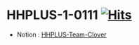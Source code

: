 # HHPLUS-1-0111 [![Hits](https://hits.seeyoufarm.com/api/count/incr/badge.svg?url=https%3A%2F%2Fgithub.com%2FHanghaePlus-Team-7&count_bg=%2379C83D&title_bg=%23555555&icon=&icon_color=%23E7E7E7&title=hits&edge_flat=false)](https://hits.seeyoufarm.com)

- Notion : [HHPLUS-Team-Clover](https://www.notion.so/1-7-af7d12c8ff8b4ce89fcee25d0c9d3bc1?pvs=4)

